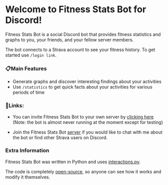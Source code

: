 # Welcome to Fitness Stats Bot for Discord!

Fitness Stats Bot is a social Discord bot that provides fitness statistics and graphs to you, your friends, and your fellow server members. 

The bot connects to a Strava account to see your fitness history. To get started use `/login link`.

### 📋Main Features

* Generate graphs and discover interesting findings about your activities
* Use `/statistics` to get quick facts about your activities for various periods of time

### 🔗Links:

- You can invite Fitness Stats Bot to your own server by [clicking here](https://discord.com/api/oauth2/authorize?client_id=1113502886945620080&permissions=277025508352&scope=bot%20applications.commands) (Note: the bot is almost never running at the moment except for testing)

- Join the Fitness Stats Bot [server](https://discord.gg/eXr876pt9Y) if you would like to chat with me about the bot or find other Strava users on Discord.

### Extra Information

Fitness Stats Bot was written in Python and uses [interactions.py](https://github.com/interactions-py/interactions.py).

The code is completely [open-source](https://github.com/HomerAyuste/fitness-stats-bot-for-discord-powered-by-strava), so anyone can see how it works and modify it themselves.